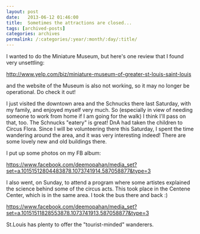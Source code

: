 ```yaml
---
layout: post
date:	2013-06-12 01:46:00
title:  Sometimes the attractions are closed...
tags: [archived-posts]
categories: archives
permalink: /:categories/:year/:month/:day/:title/
---
```

I wanted to do the Miniature Museum, but here's one review that I found very unsettling:

http://www.yelp.com/biz/miniature-museum-of-greater-st-louis-saint-louis

and the website of the Museum is also not working, so it may no longer be operational. Do check it out!

I just visited the downtown area and the Schnucks there last Saturday, with my family, and enjoyed myself very much. So (especially in view of needing someone to work from home if I am going for the walk) I think I'll pass on that, too. The Schnucks "eatery" is great! DnA  had taken the children to Circus Flora. Since I will be volunteering there this Saturday, I spent the time wandering around the area, and it was very interesting indeed!  There are some lovely new and old buildings there.

I put up some photos on my FB album:

https://www.facebook.com/deemopahan/media_set?set=a.10151512804483878.1073741914.587058877&type=3

I also went, on Sunday, to attend a program where some artistes explained the science behind some of the circus acts. This took place in the Centene Center, which is in the same area. I took the bus there and back :)

https://www.facebook.com/deemopahan/media_set?set=a.10151511828553878.1073741913.587058877&type=3

St.Louis has plenty to offer the "tourist-minded" wanderers.
